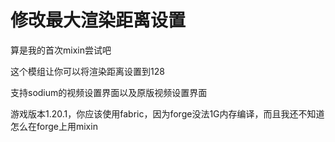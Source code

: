 # 修改最大渲染距离设置

算是我的首次mixin尝试吧

这个模组让你可以将渲染距离设置到128

支持sodium的视频设置界面以及原版视频设置界面

游戏版本1.20.1，你应该使用fabric，因为forge没法1G内存编译，而且我还不知道怎么在forge上用mixin
